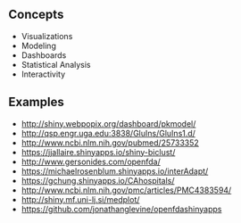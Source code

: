 ## Concepts

* Visualizations
* Modeling
* Dashboards
* Statistical Analysis
* Interactivity

## Examples

* http://shiny.webpopix.org/dashboard/pkmodel/
* http://qsp.engr.uga.edu:3838/GluIns/GluIns1.d/
* http://www.ncbi.nlm.nih.gov/pubmed/25733352
* https://jjallaire.shinyapps.io/shiny-biclust/
* http://www.gersonides.com/openfda/
* https://michaelrosenblum.shinyapps.io/interAdapt/
* https://gchung.shinyapps.io/CAhospitals/
* http://www.ncbi.nlm.nih.gov/pmc/articles/PMC4383594/
* http://shiny.mf.uni-lj.si/medplot/
* https://github.com/jonathanglevine/openfdashinyapps

